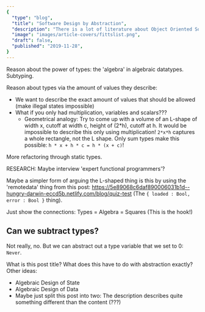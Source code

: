 ```yaml
---
{
  "type": "blog",
  "title": "Software Design by Abstraction",
  "description": "There is a lot of literature about Object Oriented Software Design, usually thick books with lots of guidelines. In comparison, there is very little literature about Software Design of Functional Programs. Often people ask about the 'Patterns' of Functional Programming, but I believe the solutions is to stop pressing your Programs to adhere to patterns, but instead evolve your own patterns for your domain.",
  "image": "images/article-covers/fittslist.png",
  "draft": false,
  "published": "2019-11-28",
}
---
```


Reason about the power of types: the 'algebra' in algebraic datatypes. Subtyping.

Reason about types via the amount of values they describe:
* We want to describe the exact amount of values that should be allowed (make illegal states impossible)
* What if you only had multiplication, variables and scalars???
  - Geometrical analogy: Try to come up with a volume of an L-shape of width x, cutoff at width c, height of (2*h), cutoff at h.
    It would be impossible to describe this only using multiplication! `2*x*h` captures a whole rectangle, not the L shape.
    Only sum types make this possible: `h * x + h * c = h * (x + c)`!

More refactoring through static types.

RESEARCH:
Maybe interview 'expert functional programmers'?

Maybe a simpler form of arguing the L-shaped thing is this by using the 'remotedata' thing from this post:
  https://5e89068c6daf890006031b1d--hungry-darwin-eccd5b.netlify.com/blog/quiz-test
(The `{ loaded : Bool, error : Bool }` thing).

Just show the connections: Types = Algebra = Squares (This is the hook!)

## Can we subtract types?

Not really, no. But we can abstract out a type variable that we set to 0: `Never`.

What is this post title? What does this have to do with abstraction exactly? Other ideas:
* Algebraic Design of State
* Algebraic Design of Data
* Maybe just split this post into two: The description describes quite something different than the content (???)

